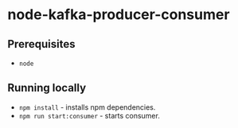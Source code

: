 # node-kafka-producer-consumer

## Prerequisites

* `node`

## Running locally

* `npm install` - installs npm dependencies.
* `npm run start:consumer` - starts consumer.
